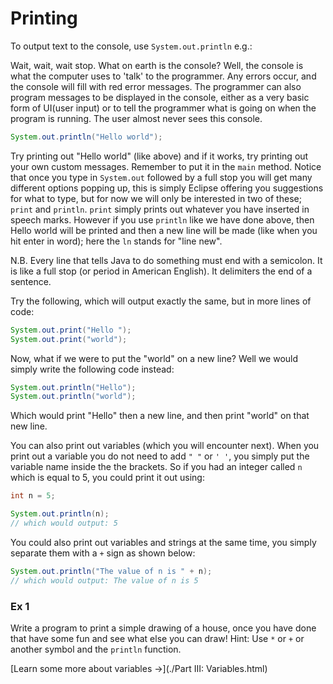 Printing
===

To output text to the console, use `System.out.println` e.g.:

Wait, wait, wait stop. What on earth is the console? Well, the console is what the computer uses to 'talk' to the programmer. Any errors occur, and the console will fill with red error messages. The programmer can also program messages to be displayed in the console, either as a very basic form of UI(user input) or to tell the programmer what is going on when the program is running. The user almost never sees this console. 
```java
System.out.println("Hello world");
```

Try printing out "Hello world" (like above) and if it works, try printing out your own custom messages. Remember to put it in the `main` method. Notice that once you type in `System.out` followed by a full stop you will get many different options popping up, this is simply Eclipse offering you suggestions for what to type, but for now we will only be interested in two of these; `print` and `println`.  `print` simply prints out whatever you have inserted in speech marks. However if you use `println` like we have done above, then Hello world will be printed and then a new line will be made (like when you hit enter in word); here the `ln` stands for "line new".

N.B. Every line that tells Java to do something must end with a semicolon. It is like a full stop (or period in American English). It  delimiters the end of a sentence. 

Try the following, which will output exactly the same, but in more lines of code:

```java
System.out.print("Hello ");
System.out.print("world");
```

Now, what if we were to put the "world" on a new line?  Well we would simply write the following code instead:

```java
System.out.println("Hello");
System.out.println("world");
``` 
 
Which would print "Hello" then a new line, and then print "world" on that new line.

You can also print out variables (which you will encounter next). When you print out a variable you do not need to add `" "` or `' '`, you simply put the variable name inside the the brackets.  So if you had an integer called `n` which is equal to 5, you could print it out using:

```java
int n = 5;

System.out.println(n);
// which would output: 5
```

You could also print out variables and strings at the same time, you simply separate them with a `+` sign as shown below:

```java
System.out.println("The value of n is " + n);
// which would output: The value of n is 5
```

### Ex 1
Write a program to print a simple drawing of a house, once you have done that have some fun and see what else you can draw!
Hint: Use `*` or `+` or another symbol and the `println` function.

[Learn some more about variables &rarr;](./Part III: Variables.html)
